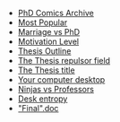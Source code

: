 <!-- 
.. link: 
.. description: 
.. tags: personal
.. date: 2013/08/17 00:09:29
.. title: My preferred PhD Comics
.. slug: my-preferred-phd-comics
-->

* [PhD Comics Archive](http://www.phdcomics.com/comics/archive_list.php)
* [Most Popular](http://www.phdcomics.com/comics/most_popular.php)
* [Marriage vs PhD](http://www.phdcomics.com/comics/archive_print.php?comicid=1296)
* [Motivation Level](http://www.phdcomics.com/comics/archive_print.php?comicid=125)
* [Thesis Outline](http://www.phdcomics.com/comics/archive_print.php?comicid=715)
* [The Thesis repulsor field](http://www.phdcomics.com/comics/archive_print.php?comicid=1354)
* [The Thesis title](http://www.phdcomics.com/comics/archive_print.php?comicid=718)
* [Your computer desktop](http://www.phdcomics.com/comics/archive_print.php?comicid=1168)
* [Ninjas vs Professors](http://www.phdcomics.com/comics/archive_print.php?comicid=1040)
* [Desk entropy](http://www.phdcomics.com/comics/archive_print.php?comicid=575)
* ["Final".doc](http://www.phdcomics.com/comics/archive_print.php?comicid=1531)
